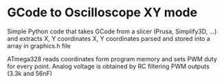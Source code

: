 # GCode to Oscilloscope XY mode

Simple Python code that takes GCode from a slicer (Prusa, Simplify3D, ...) and extracts X, Y coordinates
X, Y coordinates parsed and stored into a array in graphics.h file

ATmega328 reads coordinates form program memory and sets PWM duty for every point.
Analog voltage is obtained by RC filtering PWM outputs (3.3k and 56nF)